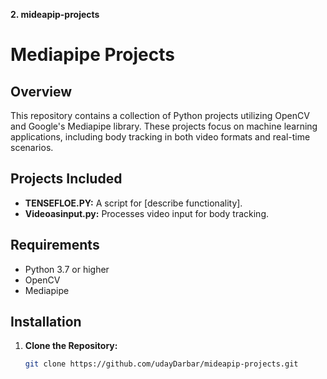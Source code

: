 
**2. mideapip-projects**


# Mediapipe Projects

## Overview

This repository contains a collection of Python projects utilizing OpenCV and Google's Mediapipe library. These projects focus on machine learning applications, including body tracking in both video formats and real-time scenarios.

## Projects Included

- **TENSEFLOE.PY:** A script for [describe functionality].
- **Videoasinput.py:** Processes video input for body tracking.

## Requirements

- Python 3.7 or higher
- OpenCV
- Mediapipe

## Installation

1. **Clone the Repository:**
   ```bash
   git clone https://github.com/udayDarbar/mideapip-projects.git
